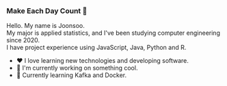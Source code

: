 ### Make Each Day Count  :wine_glass:
Hello. My name is Joonsoo.  
My major is applied statistics, and I've been studying computer engineering since 2020.  
I have project experience using JavaScript, Java, Python and R.  

- :heart: I love learning new technologies and developing software.
- :ocean: I'm currently working on something cool.
- :seedling: Currently learning Kafka and Docker.
